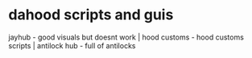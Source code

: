 # dahood scripts and guis

jayhub - good visuals but doesnt work 
| hood customs - hood customs scripts 
| antilock hub - full of antilocks 

